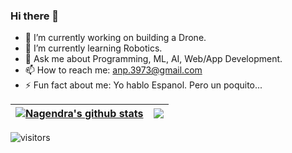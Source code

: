 ### Hi there 👋

- 🔭 I’m currently working on building a Drone. 
- 🌱 I’m currently learning Robotics. 
- 💬 Ask me about Programming, ML, AI, Web/App Development.
- 📫 How to reach me: anp.3973@gmail.com
- ⚡ Fun fact about me: Yo hablo Espanol. Pero un poquito...

<p align="center">
  
| <a href="https://github.com/nagi19998/github-readme-stats"><img align="center" src="https://github-readme-stats.vercel.app/api?username=nagi1998&show_icons=true&include_all_commits=true&theme=buefy&hide_border=true" alt="Nagendra's github stats" /></a> | <a href="https://github.com/nagi1998/github-readme-stats"><img align="center" src="https://github-readme-stats.vercel.app/api/top-langs/?username=nagi1998&layout=compact&theme=buefy&hide_border=true" /></a> |
| ------------- | ------------- |
  
  
![visitors](https://visitor-badge.laobi.icu/badge?page_id=nagi1998.nagi1998)
  
  </p>



